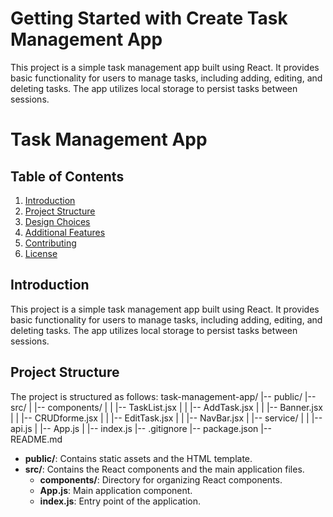# Getting Started with Create Task Management App

This project is a simple task management app built using React. It provides basic functionality for users to manage tasks, including adding, editing, and deleting tasks. The app utilizes local storage to persist tasks between sessions.


# Task Management App

## Table of Contents
1. [Introduction](#introduction)
2. [Project Structure](#project-structure)
3. [Design Choices](#design-choices)
4. [Additional Features](#additional-features)
5. [Contributing](#contributing)
6. [License](#license)

## Introduction
This project is a simple task management app built using React. It provides basic functionality for users to manage tasks, including adding, editing, and deleting tasks. The app utilizes local storage to persist tasks between sessions.

## Project Structure
The project is structured as follows:
task-management-app/
|-- public/
|-- src/
| |-- components/
| | |-- TaskList.jsx
| | |-- AddTask.jsx
| | |-- Banner.jsx
| | |-- CRUDforme.jsx
| | |-- EditTask.jsx
| | |-- NavBar.jsx
| |-- service/
| | |-- api.js
| |-- App.js
| |-- index.js
|-- .gitignore
|-- package.json
|-- README.md

- **public/**: Contains static assets and the HTML template.
- **src/**: Contains the React components and the main application files.
  - **components/**: Directory for organizing React components.
  - **App.js**: Main application component.
  - **index.js**: Entry point of the application.
 
  
